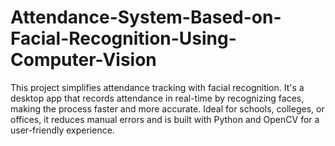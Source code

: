 # Attendance-System-Based-on-Facial-Recognition-Using-Computer-Vision
This project simplifies attendance tracking with facial recognition. It's a desktop app that records attendance in real-time by recognizing faces, making the process faster and more accurate. Ideal for schools, colleges, or offices, it reduces manual errors and is built with Python and OpenCV for a user-friendly experience.
